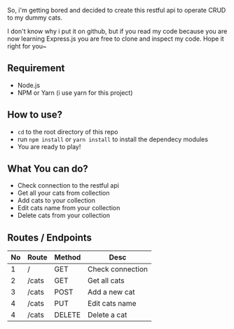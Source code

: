 So, i'm getting bored and decided to create this restful api to operate CRUD to my dummy cats.

I don't know why i put it on github, but if you read my code because you are now learning Express.js you are free to clone and inspect my code. Hope it right for you~

## Requirement

- Node.js
- NPM or Yarn (i use yarn for this project)

## How to use?

- `cd` to the root directory of this repo
- run `npm install` or `yarn install` to install the dependecy modules
- You are ready to play!

## What You can do?

- Check connection to the restful api
- Get all your cats from collection
- Add cats to your collection
- Edit cats name from your collection
- Delete cats from your collection

## Routes / Endpoints

| No  | Route | Method | Desc             |
| --- | ----- | ------ | ---------------- |
| 1   | /     | GET    | Check connection |
| 2   | /cats | GET    | Get all cats     |
| 3   | /cats | POST   | Add a new cat    |
| 4   | /cats | PUT    | Edit cats name   |
| 4   | /cats | DELETE | Delete a cat     |
